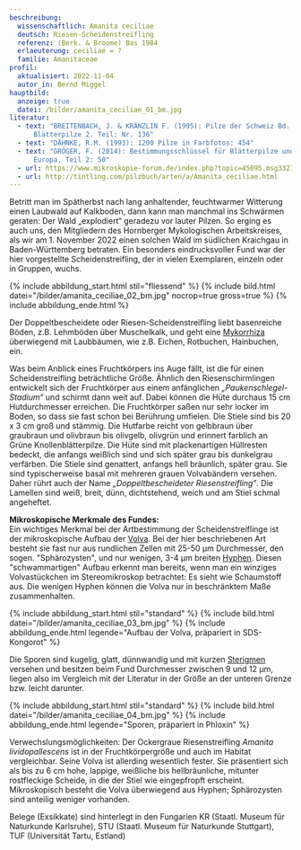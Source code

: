 ```yaml
---
beschreibung:
  wissenschaftlich: Amanita ceciliae
  deutsch: Riesen-Scheidenstreifling
  referenz: (Berk. & Broome) Bas 1984
  erlaeuterung: ceciliae = ?
  familie: Amanitaceae
profil:
  aktualisiert: 2022-11-04
  autor_in: Bernd Miggel
hauptbild:
  anzeige: true
  datei: /bilder/amanita_ceciliae_01_bm.jpg
literatur:
  - text: "BREITENBACH, J. & KRÄNZLIN F. (1995): Pilze der Schweiz Bd. 4,
      Blätterpilze 2. Teil: Nr. 136"
  - text: "DÄHNKE, R.M. (1993): 1200 Pilze in Farbfotos: 454"
  - text: "GRÖGER, F. (2014): Bestimmungsschlüssel für Blätterpilze und Röhrlinge in
      Europa, Teil 2: 50"
  - url: https://www.mikroskopie-forum.de/index.php?topic=45095.msg332755#msg332755
  - url: http://tintling.com/pilzbuch/arten/a/Amanita_ceciliae.html
---
```

Betritt man im Spätherbst nach lang anhaltender, feuchtwarmer Witterung einen Laubwald auf Kalkboden, dann kann man manchmal ins Schwärmen geraten: Der Wald „explodiert“ geradezu vor lauter Pilzen. So erging es auch uns, den Mitgliedern des Hornberger Mykologischen Arbeitskreises, als wir am 1. November 2022 einen solchen Wald im südlichen Kraichgau in Baden-Württemberg betraten. Ein besonders eindrucksvoller Fund war der hier vorgestellte Scheidenstreifling, der in vielen Exemplaren, einzeln oder in Gruppen, wuchs.

{% include abbildung_start.html stil="fliessend" %}
{% include bild.html datei="/bilder/amanita_ceciliae_02_bm.jpg" nocrop=true gross=true %}
{% include abbildung_ende.html %}

Der Doppeltbescheidete oder Riesen-Scheidenstreifling liebt basenreiche Böden, z.B. Lehmböden über Muschelkalk, und geht eine [Mykorrhiza](Mykorrhiza "Glossar") überwiegend mit Laubbäumen, wie z.B. Eichen, Rotbuchen, Hainbuchen, ein.

Was beim Anblick eines Fruchtkörpers ins Auge fällt, ist die für einen Scheidenstreifling beträchtliche Größe. Ähnlich den Riesenschirmlingen entwickelt sich der Fruchtkörper aus einem anfänglichen *„Paukenschlegel-Stadium“* und schirmt dann weit auf. Dabei können die Hüte durchaus 15 cm Hutdurchmesser erreichen. Die Fruchtkörper saßen nur sehr locker im Boden, so dass sie fast schon bei Berührung umfielen. Die Stiele sind bis 20 x 3 cm groß und stämmig. Die Hutfarbe reicht von gelbbraun über graubraun und olivbraun bis olivgelb, olivgrün und erinnert farblich an Grüne Knollenblätterpilze. Die Hüte sind mit plackenartigen Hüllresten bedeckt, die anfangs weißlich sind und sich später grau bis dunkelgrau verfärben. Die Stiele sind genattert, anfangs hell bräunlich, später grau. Sie sind typischerweise basal mit mehreren grauen Volvabändern versehen. Daher rührt auch der Name *„Doppeltbescheideter Riesenstreifling"*. Die Lamellen sind weiß, breit, dünn, dichtstehend, weich und am Stiel schmal angeheftet.

**Mikroskopische Merkmale des Fundes:**\
Ein wichtiges Merkmal bei der Artbestimmung der Scheidenstreiflinge ist der mikroskopische Aufbau der [Volva](Volva "Glossar"). Bei der hier beschriebenen Art besteht sie fast nur aus rundlichen Zellen mit 25-50 µm Durchmesser, den sogen. "Sphärozysten", und nur wenigen, 3-4 µm breiten [Hyphen](Hyphen "Glossar"). Diesen "schwammartigen" Aufbau erkennt man bereits, wenn man ein winziges Volvastückchen im Stereomikroskop betrachtet: Es sieht wie Schaumstoff aus. Die wenigen Hyphen können die Volva nur in beschränktem Maße zusammenhalten.

{% include abbildung_start.html stil="standard" %}
{% include bild.html datei="/bilder/amanita_ceciliae_03_bm.jpg" %}
{% include abbildung_ende.html legende="Aufbau der Volva, präpariert in SDS-Kongorot" %}

Die Sporen sind kugelig, glatt, dünnwandig und mit kurzen [Sterigmen](Sterigmen "Glossar") versehen und besitzen beim Fund Durchmesser zwischen 9 und 12 µm, liegen also im Vergleich mit der Literatur in der Größe an der unteren Grenze bzw. leicht darunter.

{% include abbildung_start.html stil="standard" %}
{% include bild.html datei="/bilder/amanita_ceciliae_04_bm.jpg" %}
{% include abbildung_ende.html legende="Sporen, präpariert in Phloxin" %}

Verwechslungsmöglichkeiten: Der Ockergraue Riesenstreifling *Amanita lividopallescens* ist in der Fruchtkörpergröße und auch im Habitat vergleichbar. Seine Volva ist allerding wesentlich fester. Sie präsentiert sich als bis zu 6 cm hohe, lappige, weißliche bis hellbräunliche, mitunter rostfleckige Scheide, in die der Stiel wie eingepfropft erscheint. Mikroskopisch besteht die Volva überwiegend aus Hyphen; Sphärozysten sind anteilig weniger vorhanden.

Belege (Exsikkate) sind hinterlegt in den Fungarien KR (Staatl. Museum für Naturkunde Karlsruhe), STU (Staatl. Museum für Naturkunde Stuttgart), TUF (Universität Tartu, Estland)